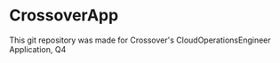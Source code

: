 # CrossoverApp
This git repository was made for Crossover's CloudOperationsEngineer Application, Q4
